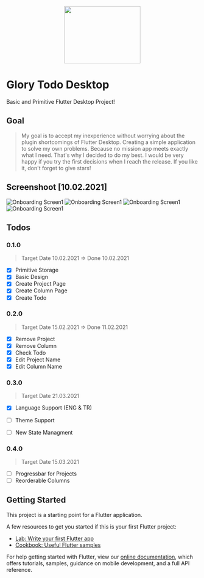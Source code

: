<p align="center">
  <img src="https://github.com/yessGlory17/glory_todo_desktop/blob/main/assets/logo.png" width="200" height="150" />
</p>


# Glory Todo Desktop

Basic and Primitive Flutter Desktop Project!

## Goal
> My goal is to accept my inexperience without worrying about the plugin shortcomings of Flutter Desktop. Creating a simple application to solve my own problems. Because no mission app meets exactly what I need. That's why I decided to do my best. I would be very happy if you try the first decisions when I reach the release. If you like it, don't forget to give stars!
## Screenshoot [10.02.2021]
  ![Onboarding Screen1](https://github.com/yessGlory17/glory_todo_desktop/blob/main/screenshoots/Ekran%20Al%C4%B1nt%C4%B1s%C4%B1.JPG)
  ![Onboarding Screen1](https://github.com/yessGlory17/glory_todo_desktop/blob/main/screenshoots/Ekran%20Al%C4%B1nt%C4%B1s%C4%B12.JPG)
  ![Onboarding Screen1](https://github.com/yessGlory17/glory_todo_desktop/blob/main/screenshoots/Ekran%20Al%C4%B1nt%C4%B1s%C4%B13.JPG)
  ![Onboarding Screen1](https://github.com/yessGlory17/glory_todo_desktop/blob/main/screenshoots/Ekran%20Al%C4%B1nt%C4%B1s%C4%B14.JPG)


## Todos
  ### 0.1.0
  > Target Date 10.02.2021 => Done 10.02.2021
   - [x] Primitive Storage 
   - [x] Basic Design 
   - [x] Create Project Page 
   - [x] Create Column Page 
   - [x] Create Todo 
### 0.2.0
 > Target Date 15.02.2021 => Done 11.02.2021
  - [x] Remove Project
  - [x] Remove Column
  - [x] Check Todo
  - [x] Edit Project Name
  - [x] Edit Column Name
  
### 0.3.0
 > Target Date 21.03.2021
  - [x] Language Support (ENG & TR)
  - [ ] Theme Support
  - [ ] New State Managment


### 0.4.0
 > Target Date 15.03.2021
  - [ ] Progressbar for Projects
  - [ ] Reorderable Columns
  
## Getting Started

This project is a starting point for a Flutter application.

A few resources to get you started if this is your first Flutter project:

- [Lab: Write your first Flutter app](https://flutter.dev/docs/get-started/codelab)
- [Cookbook: Useful Flutter samples](https://flutter.dev/docs/cookbook)

For help getting started with Flutter, view our
[online documentation](https://flutter.dev/docs), which offers tutorials,
samples, guidance on mobile development, and a full API reference.
